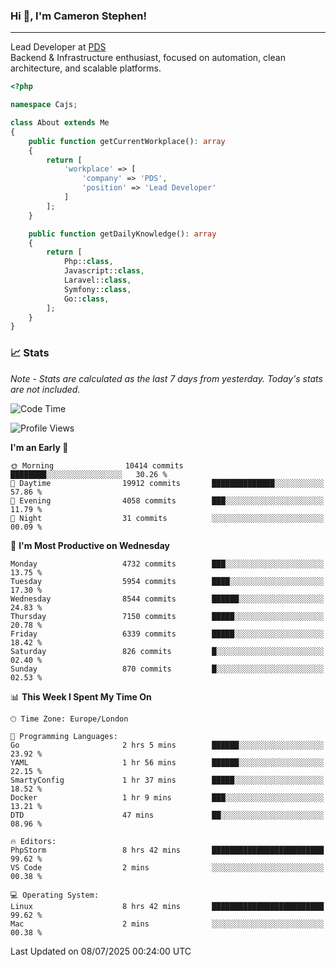 ### Hi 👋, I'm Cameron Stephen!

---

Lead Developer at [PDS](https://prindatasolutions.co.uk)  
Backend & Infrastructure enthusiast, focused on automation, clean architecture, and scalable platforms.


```php
<?php

namespace Cajs;

class About extends Me
{
    public function getCurrentWorkplace(): array
    {
        return [
            'workplace' => [
                'company' => 'PDS',
                'position' => 'Lead Developer'
            ]
        ];
    }

    public function getDailyKnowledge(): array
    {
        return [
            Php::class,
            Javascript::class,
            Laravel::class,
            Symfony::class,
            Go::class,
        ];
    }
}
```

### 📈 Stats
<p><em>Note - Stats are calculated as the last 7 days from yesterday. Today's stats are not included.</em></p>


<!--START_SECTION:waka-->
![Code Time](http://img.shields.io/badge/Code%20Time-4%2C555%20hrs%2056%20mins-blue)

![Profile Views](http://img.shields.io/badge/Profile%20Views-0-blue)

**I'm an Early 🐤** 

```text
🌞 Morning                10414 commits       ████████░░░░░░░░░░░░░░░░░   30.26 % 
🌆 Daytime                19912 commits       ██████████████░░░░░░░░░░░   57.86 % 
🌃 Evening                4058 commits        ███░░░░░░░░░░░░░░░░░░░░░░   11.79 % 
🌙 Night                  31 commits          ░░░░░░░░░░░░░░░░░░░░░░░░░   00.09 % 
```
📅 **I'm Most Productive on Wednesday** 

```text
Monday                   4732 commits        ███░░░░░░░░░░░░░░░░░░░░░░   13.75 % 
Tuesday                  5954 commits        ████░░░░░░░░░░░░░░░░░░░░░   17.30 % 
Wednesday                8544 commits        ██████░░░░░░░░░░░░░░░░░░░   24.83 % 
Thursday                 7150 commits        █████░░░░░░░░░░░░░░░░░░░░   20.78 % 
Friday                   6339 commits        █████░░░░░░░░░░░░░░░░░░░░   18.42 % 
Saturday                 826 commits         █░░░░░░░░░░░░░░░░░░░░░░░░   02.40 % 
Sunday                   870 commits         █░░░░░░░░░░░░░░░░░░░░░░░░   02.53 % 
```


📊 **This Week I Spent My Time On** 

```text
🕑︎ Time Zone: Europe/London

💬 Programming Languages: 
Go                       2 hrs 5 mins        ██████░░░░░░░░░░░░░░░░░░░   23.92 % 
YAML                     1 hr 56 mins        ██████░░░░░░░░░░░░░░░░░░░   22.15 % 
SmartyConfig             1 hr 37 mins        █████░░░░░░░░░░░░░░░░░░░░   18.52 % 
Docker                   1 hr 9 mins         ███░░░░░░░░░░░░░░░░░░░░░░   13.21 % 
DTD                      47 mins             ██░░░░░░░░░░░░░░░░░░░░░░░   08.96 % 

🔥 Editors: 
PhpStorm                 8 hrs 42 mins       █████████████████████████   99.62 % 
VS Code                  2 mins              ░░░░░░░░░░░░░░░░░░░░░░░░░   00.38 % 

💻 Operating System: 
Linux                    8 hrs 42 mins       █████████████████████████   99.62 % 
Mac                      2 mins              ░░░░░░░░░░░░░░░░░░░░░░░░░   00.38 % 
```


 Last Updated on 08/07/2025 00:24:00 UTC
<!--END_SECTION:waka-->
